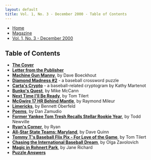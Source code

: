 ```yaml
---
layout: default
title: Vol. 1, No. 3 - December 2000 - Table of Contents
---
```

<nav class="breadcrumb" aria-label="breadcrumbs">
  <ul>
    <li><a href="{{ site.url }}{{ site.baseurl }}">Home</a></li>
    <li><a href="../magazine-home.html">Magazine</a></li>
    <li class="is-active"><a href="#" aria-current="page">Vol. 1, No. 3 - December 2000</a></li>
  </ul>
</nav>

<section>
  <h1>Table of Contents</h1>

  <ul>
    <li><a href="bi_vol_1_no_3_cover.html"><strong>The Cover</strong></a></li>
    <li><a href="bi_vol_1_no_3_letter_from_publisher.html"><strong>Letter from the Publisher</strong></a></li>
    <li><a href="bi_vol_1_no_3_machine_gun.html"><strong>Machine Gun Manny</strong></a>, by Dave Boeckhout</li>
    <li><a href="bi_vol_1_no_3_diamond_madness.html"><strong>Diamond Madness #2</strong></a> - a baseball crossword puzzle</li>
    <li><a href="bi_vol_1_no_3_cartas_crypto.html"><strong>Carta's Crypto</strong></a> - a baseball-related cryptogram by Kathy Martenot</li>
    <li><a href="bi_vol_1_no_3_bunkos_quest.html"><strong>Bunko's Quest</strong></a>, by Mike McCann</li>
    <li><a href="bi_vol_1_no_3_next_time.html"><strong>Next Time I'll Be Ready</strong></a>, by Tom Tilert</li>
    <li><a href="bi_vol_1_no_3_mcgwire_17_hr_behind.html"><strong>McGwire 17 HR Behind Mantle</strong></a>, by Raymond Mileur</li>
    <li><a href="bi_vol_1_no_3_limericks.html"><strong>Limericks</strong></a>, by Bennett Oberfeld</li>
    <li><a href="bi_vol_1_no_3_poems.html"><strong>Poems</strong></a>, by Dan Zamudio</li>
    <li><a href="bi_vol_1_no_3_tom_tresh.html"><strong>Former Yankee Tom Tresh Recalls Stellar Rookie Year</strong></a>, by Todd Newville</li>
    <li><a href="bi_vol_1_no_3_ryans_corner.html"><strong>Ryan's Corner</strong></a>, by Ryan</li>
    <li><a href="bi_vol_1_no_3_all_maryland_team.html"><strong>All-Star State Teams:  Maryland</strong></a>, by Dave Quinn</li>
    <li><a href="bi_vol_1_no_3_tommy_t.html"><strong>Tommy T's Baseball Flix Pix - For Love of the Game</strong></a>, by Tom Tilert</li>
    <li><a href="bi_vol_1_no_3_international_dream.html"><strong>Chasing the International Baseball Dream</strong></a>, by Olga Zavolovich</li>
    <li><a href="bi_vol_1_no_3_magic_in_rohnert_park.html"><strong>Magic in Rohnert Park</strong></a>, by Jane Richard</li>
    <li><a href="bi_vol_1_no_3_puzzle_answers.html"><strong>Puzzle Answers</strong></a></li>
  </ul>

</section>

